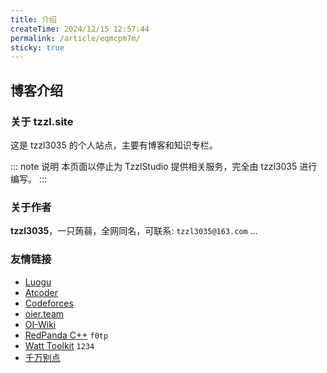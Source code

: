 ```yaml
---
title: 介绍
createTime: 2024/12/15 12:57:44
permalink: /article/eqmcpm7m/
sticky: true
---
```


## 博客介绍

### 关于 tzzl.site

这是 tzzl3035 的个人站点，主要有博客和知识专栏。

::: note 说明
本页面以停止为 TzzlStudio 提供相关服务，完全由 tzzl3035 进行编写。
:::

### 关于作者
**tzzl3035**，一只蒟蒻，全网同名，可联系: `tzzl3035@163.com` ...

### 友情链接

- [Luogu](https://www.luogu.com.cn)
- [Atcoder](https://atcoder.jp)
- [Codeforces](https://codeforces.com)
- [oier.team](https://oier.team/)
- [OI-Wiki](https://oi-wiki.org)
- [RedPanda C++](https://wwe.lanzoui.com/b01os0mwd) `f0tp`
- [Watt Toolkit](https://wwn.lanzouy.com/b01v4iz1g) `1234`
- [千万别点](/bbjiyu.exe)
